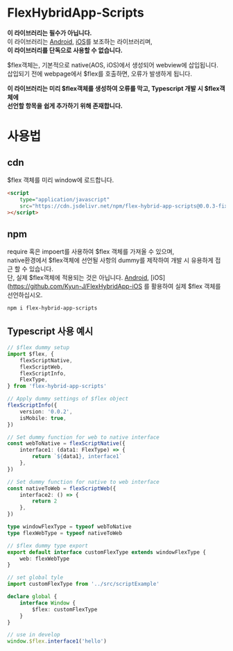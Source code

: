 # FlexHybridApp-Scripts

**이 라이브러리는 필수가 아닙니다.**  
이 라이브러리는 [Android](https://github.com/Kyun-J/FlexHybridApp-Android), [iOS](https://github.com/Kyun-J/FlexHybridApp-iOS)를 보조하는 라이브러리며,  
**이 라이브러리를 단독으로 사용할 수 없습니다.**

\$flex객체는, 기본적으로 native(AOS, iOS)에서 생성되어 webview에 삽입됩니다.  
삽입되기 전에 webpage에서 \$flex를 호출하면, 오류가 발생하게 됩니다.

**이 라이브러리는 미리 \$flex객체를 생성하여 오류를 막고, Typescript 개발 시 \$flex객체에  
선언할 항목을 쉽게 추가하기 위해 존재합니다.**

# 사용법

## cdn

\$flex 객체를 미리 window에 로드합니다.

```html
<script
    type="application/javascript"
    src="https://cdn.jsdelivr.net/npm/flex-hybrid-app-scripts@0.0.3-fix/dist/script.min.js"
></script>
```

## npm

require 혹은 impoert를 사용하여 \$flex 객체를 가져올 수 있으며,  
native환경에서 \$flex객체에 선언될 사항의 dummy를 제작하여 개발 시 유용하게 접근 할 수 있습니다.  
단, 실제 \$flex객체에 적용되는 것은 아닙니다. [Android](https://github.com/Kyun-J/FlexHybridApp-Android), [iOS](https://github.com/Kyun-J/FlexHybridApp-iOS 를 활용하여 실제 \$flex 객체를 선언하십시오.

```
npm i flex-hybrid-app-scripts
```

## Typescript 사용 예시

```ts
// $flex dummy setup
import $flex, {
    flexScriptNative,
    flexScriptWeb,
    flexScriptInfo,
    FlexType,
} from 'flex-hybrid-app-scripts'

// Apply dummy settings of $flex object
flexScriptInfo({
    version: '0.0.2',
    isMobile: true,
})

// Set dummy function for web to native interface
const webToNative = flexScriptNative({
    interface1: (data1: FlexType) => {
        return `${data1}, interface1`
    },
})

// Set dummy function for native to web interface
const nativeToWeb = flexScriptWeb({
    interface2: () => {
        return 2
    },
})

type windowFlexType = typeof webToNative
type flexWebType = typeof nativeToWeb

// $flex dummy type export
export default interface customFlexType extends windowFlexType {
    web: flexWebType
}
```

```ts
// set global tyle
import customFlexType from '../src/scriptExample'

declare global {
    interface Window {
        $flex: customFlexType
    }
}
```

```ts
// use in develop
window.$flex.interface1('hello')
```
